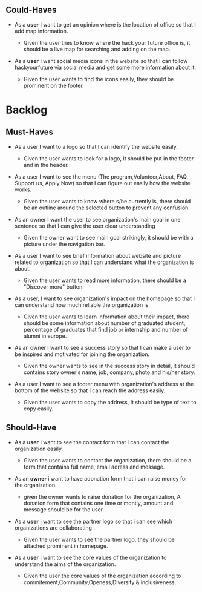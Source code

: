 
## Could-Haves

- As a **user** I want to get an opinion where is the location of office so that I add map information.

  - Given the user tries to know where the hack your future office is, it should be a live map for searching and adding on the map.
  
- As a **user** I want social media icons in the website so that I can follow hackyourfuture via social media and get some more information about it.

  - Given the user wants to find the icons easily, they should be prominent on the footer.

# Backlog

## Must-Haves

- As a user I want to a logo so that I can identify the website easily.

  - Given the user wants to look for a logo, It should be put in the footer and in the header.

- As a user I want to see the menu (The program,Volunteer,About, FAQ, Support us, Apply Now) so that I can figure out easily how the website works.

  - Given the user wants to know where s/he currently is, there should be an outline around the selected button to prevent any confusion.

- As an owner I want the user to see organization's main goal in one sentence so that I can give the user clear understanding
  
  - Given the owner want to see main goal strikingly, it should be with a picture  under the navigation bar.

- As a user I want to see brief information about website and picture related to organization so that I can understand what the organization is about.

  - Given the user wants to read more information, there should be a "Discover more" button.

- As a user, I want to see organization's impact on the homepage so that I can understand how much reliable the organization is.
  
  - Given the user wants to learn information about their impact, there should be some information about number of graduated student, percentage of graduates that find job or internship and number of alumni in europe.

- As an owner I want to see a success story so that I can make a user to be inspired and motivated for joining the organization.

  - Given the owner wants to see in the success story in detail, it should contains story owner's name, job, company, photo and his/her story.

- As a user I want to see a footer menu with organization's address at the bottom of the website so that I can reach the address easily.

  - Given the user wants to copy the address, It should be type of text to copy easily.

## Should-Have

 - As a **user** I want to see the contact form that i can contact the organization easily.
 
    - Given the user wants to contact the organization, there should be a form that contains full name, email adress and message.
    
- As an **owner** i want to have adonation form that i can raise money for the organization.

     - given the owner wants to raise donation for the organization, A donation form that contains one time or montly, amount and message should be for the user.

- As a **user** i want to see the partner logo so that i can see which organizations are collaborating .

     - Given the user wants to see the partner logo, they should be attached prominent in homepage.
   
- As a **user** i want to see the core values of the organization to understand the aims of the organization.

   - Given the user the core values of the organization according to commitement,Community,Openess,Diversity & inclusiveness.
